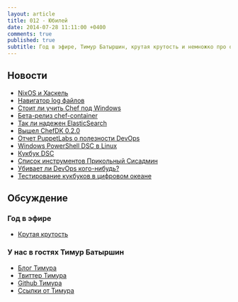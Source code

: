 ```yaml
---
layout: article
title: 012 - Юбилей
date: 2014-07-28 11:11:00 +0400
comments: true
published: true
subtitle: Год в эфире, Тимур Батыршин, крутая крутость и немножко про обучение
---
```


## Новости

* [NixOS и Хаскель](http://fuuzetsu.co.uk/blog/posts/2014-06-28-My-experience-with-NixOS.html)
* [Навигатор log файлов](http://lnav.org/)
* [Стоит ли учить Chef под Windows](http://www.getchef.com/blog/2014/07/14/is-the-chef-learning-curve-worth-it/)
* [Бета-релиз chef-container](http://www.getchef.com/blog/2014/07/15/release-chef-container-0-2-0-beta/)
* [Так ли надежен ElasticSearch](http://aphyr.com/posts/317-call-me-maybe-elasticsearch)
* [Вышел ChefDK 0.2.0](http://www.getchef.com/blog/2014/07/15/release-chef-development-kit-0-2-0/)
* [Отчет PuppetLabs о полезности DevOps](http://puppetlabs.com/sites/default/files/2014-state-of-devops-report.pdf)
* [Windows PowerShell DSC в
  Linux](http://blogs.msdn.com/b/powershell/archive/2014/05/19/announcing-windows-powershell-desired-state-configuration-for-linux.aspx)
* [Кукбук DSC](http://www.getchef.com/blog/2014/07/24/getting-ready-for-chef-powershell-dsc/)
* [Список инструментов Прикольный Сисадмин](https://github.com/kahun/awesome-sysadmin)
* [Убивает ли DevOps кого-нибудь?](http://cfengine.com/company/blog-detail/devops-killing/)
* [Тестирование кукбуков в цифровом океане](http://www.slideshare.net/someara/chefnyc-june2014-testing-cookbooks-on-digital-ocean)

## Обсуждение

### Год в эфире

* [Крутая крутость](https://github.com/bayandin/awesome-awesomeness)

### У нас в гостях Тимур Батыршин

* [Блог Тимура](http://erthad.name)
* [Твиттер Тимура](https://twitter.com/erthad)
* [Github Тимура](https://github.com/timurb)
* [Ссылки от Тимура](https://app.likeastore.com/u/erthad)
